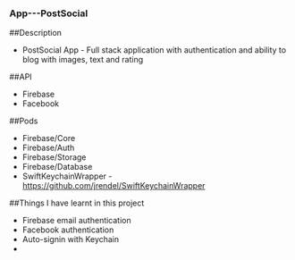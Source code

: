 ### App---PostSocial
 
 
##Description
- PostSocial App - Full stack application with authentication and ability to blog with images, text and rating

##API
- Firebase
- Facebook

##Pods
- Firebase/Core
- Firebase/Auth
- Firebase/Storage
- Firebase/Database
- SwiftKeychainWrapper - https://github.com/jrendel/SwiftKeychainWrapper

##Things I have learnt in this project
- Firebase email authentication
- Facebook authentication
- Auto-signin with Keychain 
- 


